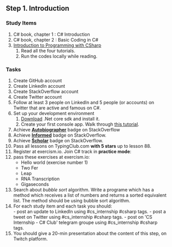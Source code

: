 ## Step 1. Introduction

### Study Items  <!-- omit in toc -->
  1. C# book, chapter 1 : C# Introduction
  2. C# book, chapter 2 : Basic Coding in C#
  3. [Introduction to Programming with CSharp](https://docs.microsoft.com/en-us/dotnet/csharp/tutorials/intro-to-csharp/local-environment)
     1. Read all the four tutorials.
     2. Run the codes locally while reading.
   
### Tasks  <!-- omit in toc -->

  1. Create GitHub account
  2. Create LinkedIn account
  3. Create StackOverflow account
  4. Create Twitter account
  5. Follow at least 3 people on LinkedIn and 5 people (or accounts) on Twitter that are active and famous on C#.
  6. Set up your development environment
     1. [Download](https://dotnet.microsoft.com/download) .Net core sdk and install it.
     2. Create your first console app. Walk through [this tutorial](https://dotnet.microsoft.com/learn/dotnet/hello-world-tutorial/install).
  7. Achieve [**Autobiographer**](https://stackoverflow.com/help/badges/9/autobiographer) badge on StackOverflow
  8. Achieve [**Informed**](https://stackoverflow.com/help/badges/2600/informed) badge on StackOverflow.
  9. Achieve [**ُScholar**](https://stackoverflow.com/help/badges/6/scholar) badge on StackOverflow.
  10. Pass all lessons on TypingClub.com **with 5 stars** up to lesson 88.
  11. Register at exercism.io. Join C# track in **practice mode**:
  12. pass these exercises at exercism.io:
        - Hello world (exercise number 1)
        - Two Fer  
        - Leap  
        - RNA Transcription  
        - Gigaseconds
  13. Search about *bubble sort* algorithm. Write a programe which has a method which receives a list of numbers and returns a sorted equivalent list. The method should be using bubble sort algorithm.
  14. For each study item and each task you should:  
     - post an update to LinkedIn using #cs_internship #csharp tags.
     - post a tweet on Twitter using #cs_internship #csharp tags.
     - post on 'CS Internship - C# Club' telegram groupe using #cs_internship #csharp tags.
  15. You should give a 20-min presentation about the content of this step, on Twitch platform.
